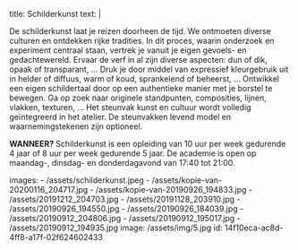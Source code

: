 title: Schilderkunst
text: |
  <p>De schilderkunst laat je reizen doorheen de tijd.
  We ontmoeten diverse culturen en ontdekken
  rijke tradities. In dit proces, waarin onderzoek en
  experiment centraal staan, vertrek je vanuit je eigen
  gevoels- en gedachtewereld.
  Ervaar de verf in al zijn diverse aspecten: dun of dik,
  opaak of transparant, ... Druk je door middel van
  expressief kleurgebruik uit in helder of diffuus, warm
  of koud, sprankelend of beheerst, … Ontwikkel een
  eigen schildertaal door op een authentieke manier met
  je borstel te bewegen.
  Ga op zoek naar originele standpunten, composities,
  lijnen, vlakken, texturen, ...
  Het steunvak kunst en cultuur wordt volledig
  geïntegreerd in het atelier. De steunvakken levend
  model en waarnemingstekenen zijn optioneel.
  </p>
  <p><strong>WANNEER? </strong>Schilderkunst is een opleiding van 10
  uur per week gedurende 4 jaar of 8 uur per week
  gedurende 5 jaar.
  De academie is open op maandag-, dinsdag- en
  donderdagavond van 17:40 tot 21:00.
  </p>
images:
  - /assets/schilderkunst.jpeg
  - /assets/kopie-van-20200116_204717.jpg
  - /assets/kopie-van-20190926_194833.jpg
  - /assets/20191212_204703.jpg
  - /assets/20191128_203910.jpg
  - /assets/20190926_194550.jpg
  - /assets/20190926_184039.jpg
  - /assets/20190912_204806.jpg
  - /assets/20190912_195017.jpg
  - /assets/20190912_194935.jpg
image: /assets/img/5.jpg
id: 14f10eca-ac8d-4ff8-a17f-02f624602433
